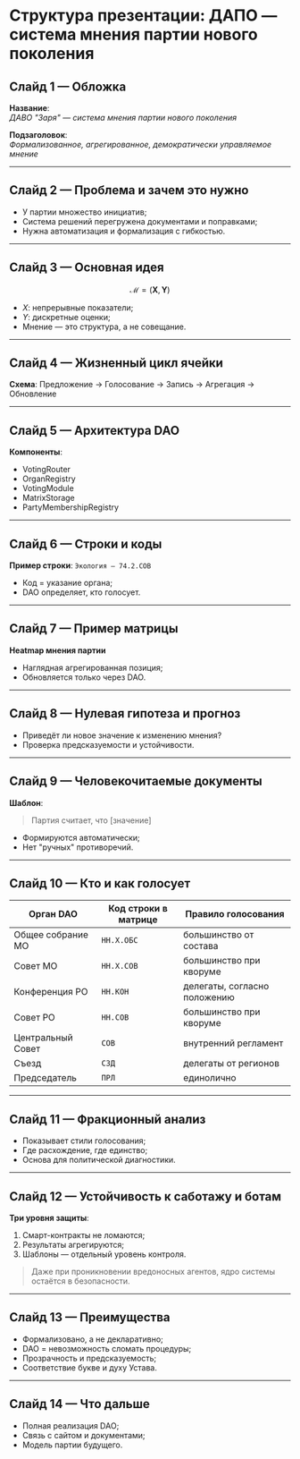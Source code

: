 # Структура презентации: ДАПО — система мнения партии нового поколения

## Слайд 1 — Обложка
**Название**:  
_ДАВО "Заря" — система мнения партии нового поколения_

**Подзаголовок**:  
_Формализованное, агрегированное, демократически управляемое мнение_

---

## Слайд 2 — Проблема и зачем это нужно
- У партии множество инициатив;
- Система решений перегружена документами и поправками;
- Нужна автоматизация и формализация с гибкостью.

---

## Слайд 3 — Основная идея
$$
\mathcal{M} = (\mathbf{X}, \mathbf{Y})
$$
- $X$: непрерывные показатели;
- $Y$: дискретные оценки;
- Мнение — это структура, а не совещание.

---

## Слайд 4 — Жизненный цикл ячейки
**Схема**:
Предложение → Голосование → Запись → Агрегация → Обновление

---

## Слайд 5 — Архитектура DAO
**Компоненты**:
- VotingRouter
- OrganRegistry
- VotingModule
- MatrixStorage
- PartyMembershipRegistry

---

## Слайд 6 — Строки и коды
**Пример строки**:
`Экология — 74.2.СОВ`

- Код = указание органа;
- DAO определяет, кто голосует.

---

## Слайд 7 — Пример матрицы
**Heatmap мнения партии**
- Наглядная агрегированная позиция;
- Обновляется только через DAO.

---

## Слайд 8 — Нулевая гипотеза и прогноз
- Приведёт ли новое значение к изменению мнения?
- Проверка предсказуемости и устойчивости.

---

## Слайд 9 — Человекочитаемые документы
**Шаблон**:
> Партия считает, что [значение]

- Формируются автоматически;
- Нет "ручных" противоречий.

---

## Слайд 10 — Кто и как голосует
| Орган DAO                    | Код строки в матрице  | Правило голосования                  |
|------------------------------|-----------------------|--------------------------------------|
| Общее собрание МО            | `НН.Х.ОБС`            | большинство от состава               |
| Совет МО                     | `НН.Х.СОВ`            | большинство при кворуме              |
| Конференция РО               | `НН.КОН`              | делегаты, согласно положению         |
| Совет РО                     | `НН.СОВ`              | большинство при кворуме              |
| Центральный Совет            | `СОВ`                 | внутренний регламент                 |
| Съезд                        | `СЗД`                 | делегаты от регионов                 |
| Председатель                 | `ПРЛ`                 | единолично                           |

---

## Слайд 11 — Фракционный анализ
- Показывает стили голосования;
- Где расхождение, где единство;
- Основа для политической диагностики.

---

## Слайд 12 — Устойчивость к саботажу и ботам
**Три уровня защиты**:
1. Смарт-контракты не ломаются;
2. Результаты агрегируются;
3. Шаблоны — отдельный уровень контроля.

> Даже при проникновении вредоносных агентов, ядро системы остаётся в безопасности.

---

## Слайд 13 — Преимущества
- Формализовано, а не декларативно;
- DAO = невозможность сломать процедуры;
- Прозрачность и предсказуемость;
- Соответствие букве и духу Устава.

---

## Слайд 14 — Что дальше
- Полная реализация DAO;
- Связь с сайтом и документами;
- Модель партии будущего.
